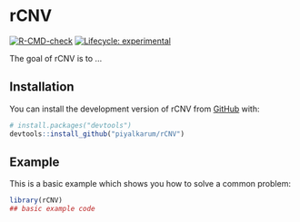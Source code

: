 
# rCNV

<!-- badges: start -->
[![R-CMD-check](https://github.com/piyalkarum/rCNV/workflows/R-CMD-check/badge.svg)](https://github.com/piyalkarum/rCNV/actions)
[![Lifecycle: experimental](https://img.shields.io/badge/lifecycle-experimental-orange.svg)](https://lifecycle.r-lib.org/articles/stages.html#experimental)
<!-- badges: end -->

The goal of rCNV is to ...

## Installation

You can install the development version of rCNV from [GitHub](https://github.com/) with:

``` r
# install.packages("devtools")
devtools::install_github("piyalkarum/rCNV")
```

## Example

This is a basic example which shows you how to solve a common problem:

``` r
library(rCNV)
## basic example code
```

